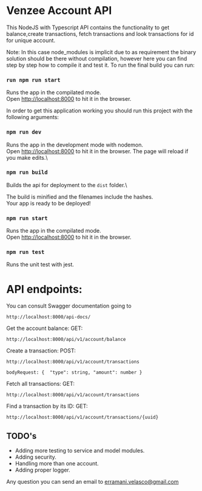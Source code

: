 # Venzee Account API

This NodeJS with Typescript API contains the functionality to get balance,create transactions, fetch transactions and look transactions for id for unique account.

Note: In this case node_modules is implicit due to as requirement the binary solution should be there without compilation, however here you can find step by step how to compile it and test it. To run the final build you can run:

### `run npm run start `

Runs the app in the compilated mode.\
Open [http://localhost:8000](http://localhost:8000) to hit it in the browser.

In order to get this application working you should run this project with the following arguments:

### `npm run dev`

Runs the app in the development mode with nodemon.\
Open [http://localhost:8000](http://localhost:8000) to hit it in the browser.
The page will reload if you make edits.\

### `npm run build`

Builds the api for deployment to the `dist` folder.\

The build is minified and the filenames include the hashes.\
Your app is ready to be deployed!


### `npm run start`
Runs the app in the compilated mode.\
Open [http://localhost:8000](http://localhost:8000) to hit it in the browser.

### `npm run test`
Runs the unit test with jest.

# API endpoints:

You can consult Swagger documentation going to 

`http://localhost:8000/api-docs/`

Get the account balance: 
GET:

`http://localhost:8000/api/v1/account/balance`

Create a transaction:
POST:

`http://localhost:8000/api/v1/account/transactions`

`bodyRequest: {  "type": string, "amount": number }`

Fetch all transactions:
GET:

`http://localhost:8000/api/v1/account/transactions`

Find a transaction by its ID:
GET:

`http://localhost:8000/api/v1/account/transactions/{uuid}`


## TODO's

- Adding more testing to service and model modules.
- Adding security.
- Handling more than one account.
- Adding proper logger.

Any question you can send an email to erramani.velasco@gmail.com

